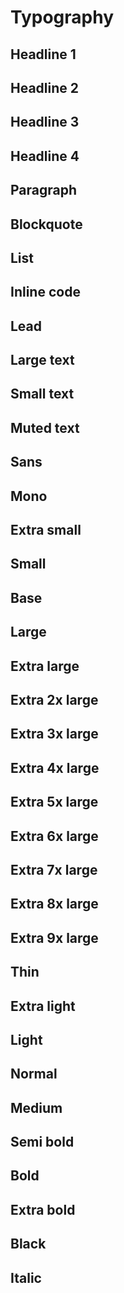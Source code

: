 # Typography

## Headline 1

## Headline 2

## Headline 3

## Headline 4

## Paragraph

## Blockquote

## List

## Inline code

## Lead

## Large text

## Small text

## Muted text

## Sans

## Mono

## Extra small

## Small

## Base

## Large

## Extra large

## Extra 2x large

## Extra 3x large

## Extra 4x large

## Extra 5x large

## Extra 6x large

## Extra 7x large

## Extra 8x large

## Extra 9x large

## Thin

## Extra light

## Light

## Normal

## Medium

## Semi bold

## Bold

## Extra bold

## Black

## Italic

